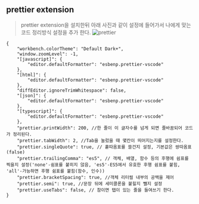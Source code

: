 ## prettier extension
> prettier extension을 설치한뒤 아래 사진과 같이 설정에 들어가서 나에게 맞는 코드 정리방식 설정을 추가 한다.
![prettier](https://user-images.githubusercontent.com/90595291/143437795-c491b8d8-a17a-46cf-a378-cd4c5c9b7a59.PNG)

```
{
    "workbench.colorTheme": "Default Dark+",
    "window.zoomLevel": -1,
    "[javascript]": {
        "editor.defaultFormatter": "esbenp.prettier-vscode"
    },
    "[html]": {
        "editor.defaultFormatter": "esbenp.prettier-vscode"
    },
    "diffEditor.ignoreTrimWhitespace": false,
    "[json]": {
        "editor.defaultFormatter": "esbenp.prettier-vscode"
    },
    "[typescript]": {
        "editor.defaultFormatter": "esbenp.prettier-vscode"
    },
    "prettier.printWidth": 200, //한 줄이 이 글자수를 넘게 되면 줄바꿈되어 코드가 정리된다.
    "prettier.tabWidth": 2, //Tab을 눌렀을 때 몇칸이 띄어지는지를 설정한다.
    "prettier.singleQuote": true, // 홑따옴표를 쓸건지 설정, 기본값은 쌍따옴표(false)
    "prettier.trailingComma": "es5", // 객체, 배열, 함수 등의 후행에 쉼표를 찍을지 설정('none'-쉼표를 붙히지 않음, 'es5'-ES5에서 유효한 후행 쉼표를 붙힘, 'all'-가능하면 후행 쉼표를 붙힘(함수, 인수))
    "prettier.bracketSpacing": true, //객체 리터럴 내부의 공백을 제어
    "prettier.semi": true, //문장 뒤에 세미콜론을 붙힐지 뺄지 설정
    "prettier.useTabs": false, // 참이면 탭이 있는 줄을 들여쓰기 한다.
}
```